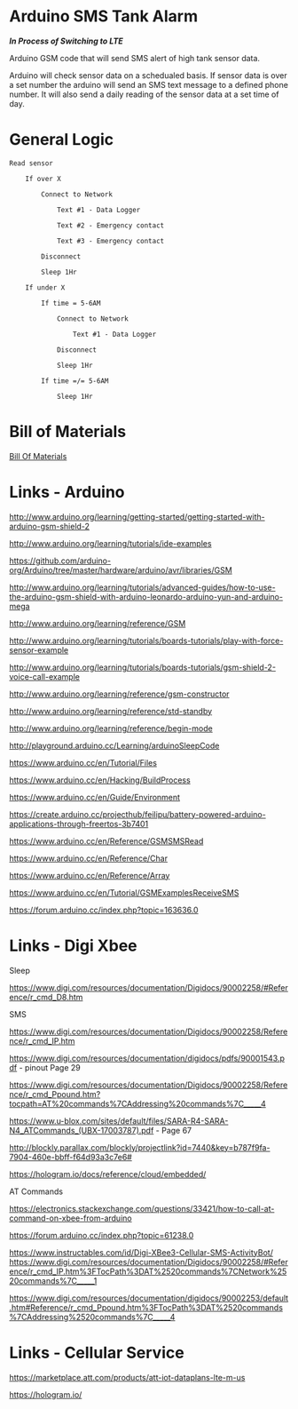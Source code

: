 # Arduino SMS Tank Alarm

***In Process of Switching to LTE***

Arduino GSM code that will send SMS alert of high tank sensor data.

Arduino will check sensor data on a schedualed basis. If sensor data is over a set number the arduino will send an SMS text message to a defined phone number. It will also send a daily reading of the sensor data at a set time of day.

# General Logic

	
	Read sensor
		
		If over X
		
			Connect to Network
			
				Text #1 - Data Logger
			
				Text #2 - Emergency contact
				
				Text #3 - Emergency contact
				
			Disconnect
			
			Sleep 1Hr
			
		If under X
		
			If time = 5-6AM
			
				Connect to Network
				
					Text #1 - Data Logger
				
				Disconnect
			
				Sleep 1Hr
				
			If time =/= 5-6AM
			
				Sleep 1Hr

# Bill of Materials

<a href="https://github.com/dorkmo/ArduinoSMSTankAlarm/blob/master/BillOfMaterials.md">Bill Of Materials</a>

# Links - Arduino

http://www.arduino.org/learning/getting-started/getting-started-with-arduino-gsm-shield-2

http://www.arduino.org/learning/tutorials/ide-examples

https://github.com/arduino-org/Arduino/tree/master/hardware/arduino/avr/libraries/GSM

http://www.arduino.org/learning/tutorials/advanced-guides/how-to-use-the-arduino-gsm-shield-with-arduino-leonardo-arduino-yun-and-arduino-mega

http://www.arduino.org/learning/reference/GSM

http://www.arduino.org/learning/tutorials/boards-tutorials/play-with-force-sensor-example

http://www.arduino.org/learning/tutorials/boards-tutorials/gsm-shield-2-voice-call-example

http://www.arduino.org/learning/reference/gsm-constructor

http://www.arduino.org/learning/reference/std-standby

http://www.arduino.org/learning/reference/begin-mode

http://playground.arduino.cc/Learning/arduinoSleepCode

https://www.arduino.cc/en/Tutorial/Files

https://www.arduino.cc/en/Hacking/BuildProcess

https://www.arduino.cc/en/Guide/Environment

https://create.arduino.cc/projecthub/feilipu/battery-powered-arduino-applications-through-freertos-3b7401

https://www.arduino.cc/en/Reference/GSMSMSRead

https://www.arduino.cc/en/Reference/Char

https://www.arduino.cc/en/Reference/Array

https://www.arduino.cc/en/Tutorial/GSMExamplesReceiveSMS

https://forum.arduino.cc/index.php?topic=163636.0

# Links - Digi Xbee


Sleep

https://www.digi.com/resources/documentation/Digidocs/90002258/#Reference/r_cmd_D8.htm

SMS

https://www.digi.com/resources/documentation/Digidocs/90002258/Reference/r_cmd_IP.htm

https://www.digi.com/resources/documentation/digidocs/pdfs/90001543.pdf - pinout Page 29

https://www.digi.com/resources/documentation/Digidocs/90002258/Reference/r_cmd_Ppound.htm?tocpath=AT%20commands%7CAddressing%20commands%7C_____4

https://www.u-blox.com/sites/default/files/SARA-R4-SARA-N4_ATCommands_(UBX-17003787).pdf - Page 67

http://blockly.parallax.com/blockly/projectlink?id=7440&key=b787f9fa-7904-460e-bbff-f64d93a3c7e6#

https://hologram.io/docs/reference/cloud/embedded/

AT Commands

https://electronics.stackexchange.com/questions/33421/how-to-call-at-command-on-xbee-from-arduino

https://forum.arduino.cc/index.php?topic=61238.0

https://www.instructables.com/id/Digi-XBee3-Cellular-SMS-ActivityBot/
https://www.digi.com/resources/documentation/Digidocs/90002258/#Reference/r_cmd_IP.htm%3FTocPath%3DAT%2520commands%7CNetwork%2520commands%7C_____1

https://www.digi.com/resources/documentation/digidocs/90002253/default.htm#Reference/r_cmd_Ppound.htm%3FTocPath%3DAT%2520commands%7CAddressing%2520commands%7C_____4




# Links - Cellular Service

https://marketplace.att.com/products/att-iot-dataplans-lte-m-us

https://hologram.io/
